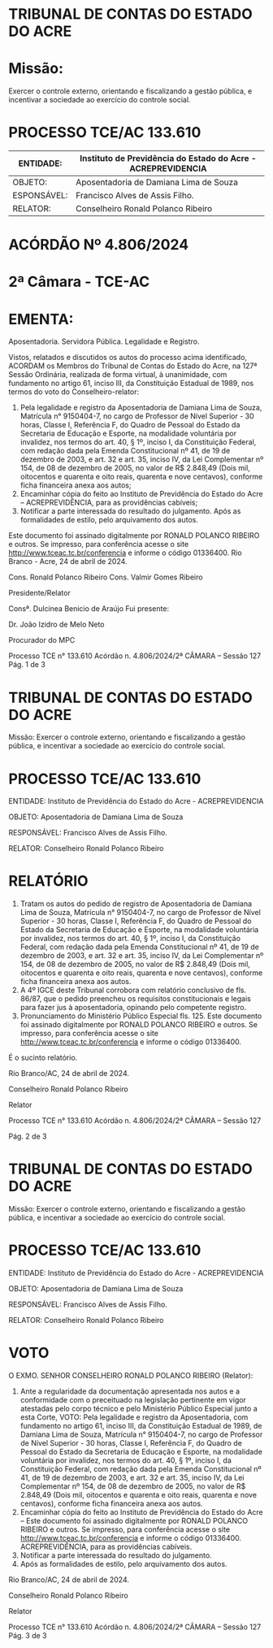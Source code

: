 # TRIBUNAL DE CONTAS DO ESTADO DO ACRE

# Missão:

Exercer o controle externo, orientando e fiscalizando a gestão pública, e incentivar a sociedade ao exercício do controle social.

# PROCESSO TCE/AC 133.610

|ENTIDADE:|Instituto de Previdência do Estado do Acre - ACREPREVIDENCIA|
|---|---|
|OBJETO:|Aposentadoria de Damiana Lima de Souza|
|ESPONSÁVEL:|Francisco Alves de Assis Filho.|
|RELATOR:|Conselheiro Ronald Polanco Ribeiro|

# ACÓRDÃO Nº 4.806/2024

# 2ª Câmara - TCE-AC

# EMENTA:

Aposentadoria. Servidora Pública. Legalidade e Registro.

Vistos, relatados e discutidos os autos do processo acima identificado, ACORDAM os Membros do Tribunal de Contas do Estado do Acre, na 127ª Sessão Ordinária, realizada de forma virtual, à unanimidade, com fundamento no artigo 61, inciso III, da Constituição Estadual de 1989, nos termos do voto do Conselheiro-relator:

1. Pela legalidade e registro da Aposentadoria de Damiana Lima de Souza, Matrícula n° 9150404-7, no cargo de Professor de Nível Superior - 30 horas, Classe I, Referência F, do Quadro de Pessoal do Estado da Secretaria de Educação e Esporte, na modalidade voluntária por invalidez, nos termos do art. 40, § 1º, inciso I, da Constituição Federal, com redação dada pela Emenda Constitucional nº 41, de 19 de dezembro de 2003, e art. 32 e art. 35, inciso IV, da Lei Complementar nº 154, de 08 de dezembro de 2005, no valor de R$ 2.848,49 (Dois mil, oitocentos e quarenta e oito reais, quarenta e nove centavos), conforme ficha financeira anexa aos autos;
2. Encaminhar cópia do feito ao Instituto de Previdência do Estado do Acre – ACREPREVIDÊNCIA, para as providências cabíveis;
3. Notificar a parte interessada do resultado do julgamento. Após as formalidades de estilo, pelo arquivamento dos autos.

Este documento foi assinado digitalmente por RONALD POLANCO RIBEIRO e outros. Se impresso, para conferência acesse o site http://www.tceac.tc.br/conferencia e informe o código 01336400. Rio Branco - Acre, 24 de abril de 2024.

Cons. Ronald Polanco Ribeiro                              Cons. Valmir Gomes Ribeiro

Presidente/Relator

Consª. Dulcinea Benicio de Araújo                         Fui presente:

Dr. João Izidro de Melo Neto

Procurador do MPC

Processo TCE n° 133.610 Acórdão n. 4.806/2024/2ª CÂMARA – Sessão 127                            Pág. 1 de 3

# TRIBUNAL DE CONTAS DO ESTADO DO ACRE

Missão: Exercer o controle externo, orientando e fiscalizando a gestão pública, e incentivar a sociedade ao exercício do controle social.

# PROCESSO TCE/AC 133.610

ENTIDADE: Instituto de Previdência do Estado do Acre - ACREPREVIDENCIA

OBJETO: Aposentadoria de Damiana Lima de Souza

RESPONSÁVEL: Francisco Alves de Assis Filho.

RELATOR: Conselheiro Ronald Polanco Ribeiro

# RELATÓRIO

1. Tratam os autos do pedido de registro de Aposentadoria de Damiana Lima de Souza, Matrícula n° 9150404-7, no cargo de Professor de Nível Superior - 30 horas, Classe I, Referência F, do Quadro de Pessoal do Estado da Secretaria de Educação e Esporte, na modalidade voluntária por invalidez, nos termos do art. 40, § 1º, inciso I, da Constituição Federal, com redação dada pela Emenda Constitucional nº 41, de 19 de dezembro de 2003, e art. 32 e art. 35, inciso IV, da Lei Complementar nº 154, de 08 de dezembro de 2005, no valor de R$ 2.848,49 (Dois mil, oitocentos e quarenta e oito reais, quarenta e nove centavos), conforme ficha financeira anexa aos autos.
2. A 4º IGCE deste Tribunal corrobora com relatório conclusivo de fls. 86/87, que o pedido preencheu os requisitos constitucionais e legais para fazer jus à aposentadoria, opinando pelo competente registro.
3. Pronunciamento do Ministério Público Especial fls. 125. Este documento foi assinado digitalmente por RONALD POLANCO RIBEIRO e outros. Se impresso, para conferência acesse o site http://www.tceac.tc.br/conferencia e informe o código 01336400.

É o sucinto relatório.

Rio Branco/AC, 24 de abril de 2024.

Conselheiro Ronald Polanco Ribeiro

Relator

Processo TCE n° 133.610 Acórdão n. 4.806/2024/2ª CÂMARA – Sessão 127

Pág. 2 de 3

# TRIBUNAL DE CONTAS DO ESTADO DO ACRE

Missão: Exercer o controle externo, orientando e fiscalizando a gestão pública, e incentivar a sociedade ao exercício do controle social.

# PROCESSO TCE/AC 133.610

ENTIDADE: Instituto de Previdência do Estado do Acre - ACREPREVIDENCIA

OBJETO: Aposentadoria de Damiana Lima de Souza

RESPONSÁVEL: Francisco Alves de Assis Filho.

RELATOR: Conselheiro Ronald Polanco Ribeiro

# VOTO

O EXMO. SENHOR CONSELHEIRO RONALD POLANCO RIBEIRO (Relator):

1. Ante a regularidade da documentação apresentada nos autos e a conformidade com o preceituado na legislação pertinente em vigor atestadas pelo corpo técnico e pelo Ministério Público Especial junto a esta Corte, VOTO:
Pela legalidade e registro da Aposentadoria, com fundamento no artigo 61, inciso III, da Constituição Estadual de 1989, de Damiana Lima de Souza, Matrícula n° 9150404-7, no cargo de Professor de Nível Superior - 30 horas, Classe I, Referência F, do Quadro de Pessoal do Estado da Secretaria de Educação e Esporte, na modalidade voluntária por invalidez, nos termos do art. 40, § 1º, inciso I, da Constituição Federal, com redação dada pela Emenda Constitucional nº 41, de 19 de dezembro de 2003, e art. 32 e art. 35, inciso IV, da Lei Complementar nº 154, de 08 de dezembro de 2005, no valor de R$ 2.848,49 (Dois mil, oitocentos e quarenta e oito reais, quarenta e nove centavos), conforme ficha financeira anexa aos autos.
2. Encaminhar cópia do feito ao Instituto de Previdência do Estado do Acre – Este documento foi assinado digitalmente por RONALD POLANCO RIBEIRO e outros. Se impresso, para conferência acesse o site http://www.tceac.tc.br/conferencia e informe o código 01336400. ACREPREVIDÊNCIA, para as providências cabíveis.
3. Notificar a parte interessada do resultado do julgamento.
4. Após as formalidades de estilo, pelo arquivamento dos autos.

Rio Branco/AC, 24 de abril de 2024.

Conselheiro Ronald Polanco Ribeiro

Relator

Processo TCE n° 133.610 Acórdão n. 4.806/2024/2ª CÂMARA – Sessão 127 Pág. 3 de 3

